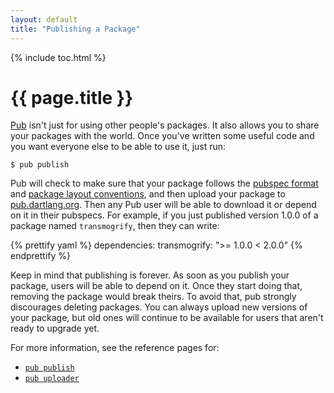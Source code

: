 ```yaml
---
layout: default
title: "Publishing a Package"
---
```


{% include toc.html %}

# {{ page.title }}

[Pub](/tools/pub) isn't just for using other people's packages. It also allows you to share
your packages with the world. Once you've written some useful code and you want
everyone else to be able to use it, just run:

    $ pub publish

Pub will check to make sure that your package follows the [pubspec
format](pubspec.html) and [package layout conventions](package-layout.html),
and then upload your package to [pub.dartlang.org](http://pub.dartlang.org).
Then any Pub user will be able to download it or depend on it in their
pubspecs. For example, if you just published version 1.0.0 of a package named
`transmogrify`, then they can write:

{% prettify yaml %}
dependencies:
  transmogrify: ">= 1.0.0 < 2.0.0"
{% endprettify %}

Keep in mind that publishing is forever. As soon as you publish your package,
users will be able to depend on it. Once they start doing that, removing
the package would break theirs. To avoid that, pub strongly discourages
deleting packages. You can always upload new versions of your package, but
old ones will continue to be available for users that aren't ready to
upgrade yet.

For more information, see the reference pages for:

* [`pub publish`](cmd/pub-lish.html)
* [`pub uploader`](cmd/pub-uploader.html)
